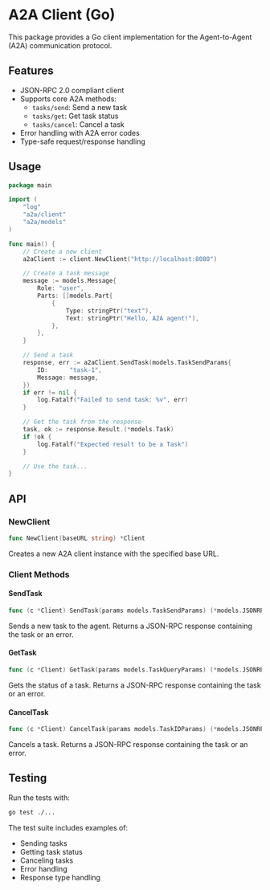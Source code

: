 # A2A Client (Go)

This package provides a Go client implementation for the Agent-to-Agent (A2A) communication protocol.

## Features

- JSON-RPC 2.0 compliant client
- Supports core A2A methods:
  - `tasks/send`: Send a new task
  - `tasks/get`: Get task status
  - `tasks/cancel`: Cancel a task
- Error handling with A2A error codes
- Type-safe request/response handling

## Usage

```go
package main

import (
    "log"
    "a2a/client"
    "a2a/models"
)

func main() {
    // Create a new client
    a2aClient := client.NewClient("http://localhost:8080")

    // Create a task message
    message := models.Message{
        Role: "user",
        Parts: []models.Part{
            {
                Type: stringPtr("text"),
                Text: stringPtr("Hello, A2A agent!"),
            },
        },
    }

    // Send a task
    response, err := a2aClient.SendTask(models.TaskSendParams{
        ID:      "task-1",
        Message: message,
    })
    if err != nil {
        log.Fatalf("Failed to send task: %v", err)
    }

    // Get the task from the response
    task, ok := response.Result.(*models.Task)
    if !ok {
        log.Fatalf("Expected result to be a Task")
    }

    // Use the task...
}
```

## API

### NewClient

```go
func NewClient(baseURL string) *Client
```

Creates a new A2A client instance with the specified base URL.

### Client Methods

#### SendTask

```go
func (c *Client) SendTask(params models.TaskSendParams) (*models.JSONRPCResponse, error)
```

Sends a new task to the agent. Returns a JSON-RPC response containing the task or an error.

#### GetTask

```go
func (c *Client) GetTask(params models.TaskQueryParams) (*models.JSONRPCResponse, error)
```

Gets the status of a task. Returns a JSON-RPC response containing the task or an error.

#### CancelTask

```go
func (c *Client) CancelTask(params models.TaskIDParams) (*models.JSONRPCResponse, error)
```

Cancels a task. Returns a JSON-RPC response containing the task or an error.

## Testing

Run the tests with:

```bash
go test ./...
```

The test suite includes examples of:
- Sending tasks
- Getting task status
- Canceling tasks
- Error handling
- Response type handling 